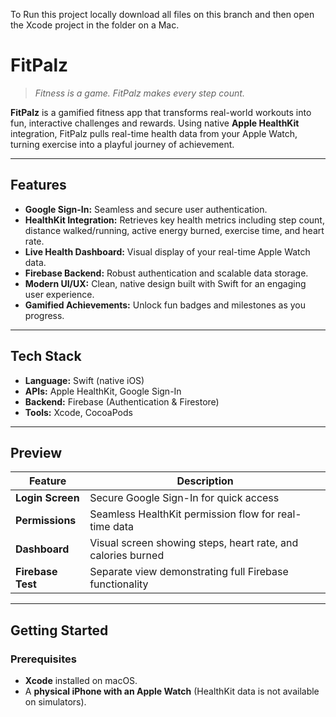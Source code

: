 To Run this project locally download all files on this branch and then open the Xcode project in the folder on a Mac.
# FitPalz

> _Fitness is a game. FitPalz makes every step count._

**FitPalz** is a gamified fitness app that transforms real-world workouts into fun, interactive challenges and rewards. Using native **Apple HealthKit** integration, FitPalz pulls real-time health data from your Apple Watch, turning exercise into a playful journey of achievement.

---

## Features

- **Google Sign-In:** Seamless and secure user authentication.
- **HealthKit Integration:** Retrieves key health metrics including step count, distance walked/running, active energy burned, exercise time, and heart rate.
- **Live Health Dashboard:** Visual display of your real-time Apple Watch data.
- **Firebase Backend:** Robust authentication and scalable data storage.
- **Modern UI/UX:** Clean, native design built with Swift for an engaging user experience.
- **Gamified Achievements:** Unlock fun badges and milestones as you progress.

---

## Tech Stack

- **Language:** Swift (native iOS)
- **APIs:** Apple HealthKit, Google Sign-In
- **Backend:** Firebase (Authentication & Firestore)
- **Tools:** Xcode, CocoaPods

---

## Preview

| Feature           | Description                                                   |
| ----------------- | ------------------------------------------------------------- |
| **Login Screen**  | Secure Google Sign-In for quick access                        |
| **Permissions**   | Seamless HealthKit permission flow for real-time data         |
| **Dashboard**     | Visual screen showing steps, heart rate, and calories burned  |
| **Firebase Test** | Separate view demonstrating full Firebase functionality       |

---

## Getting Started

### Prerequisites

- **Xcode** installed on macOS.
- A **physical iPhone with an Apple Watch** (HealthKit data is not available on simulators).
